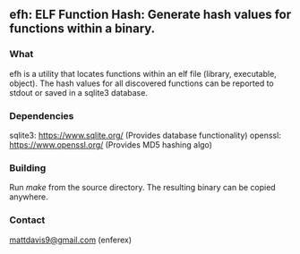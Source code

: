 ## efh: ELF Function Hash: Generate hash values for functions within a binary.

### What
efh is a utility that locates functions within an elf file (library, executable,
object).  The hash values for all discovered functions can be reported to stdout
or saved in a sqlite3 database.

### Dependencies
sqlite3: https://www.sqlite.org/  (Provides database functionality)
openssl: https://www.openssl.org/ (Provides MD5 hashing algo)

### Building
Run *make* from the source directory.  The resulting binary can be copied
anywhere.

### Contact
mattdavis9@gmail.com (enferex)
